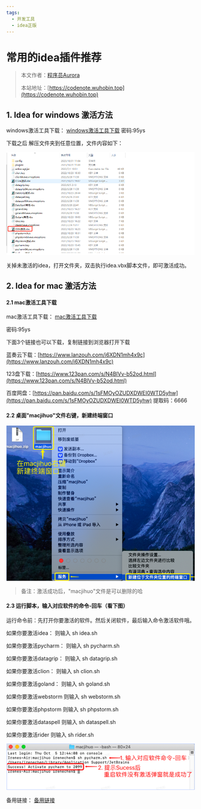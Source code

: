 ```yaml
---
tags:
  - 开发工具
  - idea正版
---
```


# 常用的idea插件推荐


> 本文作者：[程序员Aurora](/author.md)
>
> 本站地址：[https://codenote.wuhobin.top](https://codenote.wuhobin.top)


## 1. Idea for windows 激活方法

windows激活工具下载： [windows激活工具下载](https://www.lanzouw.com/b05l2ekra)
密码:95ys

下载之后 解压文件夹到任意位置，文件内容如下：

![](./images/image07.png)

关掉未激活的idea，打开文件夹，双击执行idea.vbx脚本文件，即可激活成功。


## 2. Idea for mac 激活方法

#### 2.1 mac激活工具下载

mac激活工具下载： [mac激活工具下载](https://www.lanzouw.com/b05l2ekra)

密码:95ys

下面3个链接也可以下载，复制链接到浏览器打开下载

蓝奏云下载：[https://www.lanzouh.com/i6XDN1mh4x9c](https://www.lanzouh.com/i6XDN1mh4x9c)

123盘下载：[https://www.123pan.com/s/N4BlVv-b52od.html](https://www.123pan.com/s/N4BlVv-b52od.html)

百度网盘：[https://pan.baidu.com/s/1sFMOyOZUDXDWEI0WTD5yhw](https://pan.baidu.com/s/1sFMOyOZUDXDWEI0WTD5yhw)  提取码：6666


#### 2.2 桌面"macjihuo"文件右键，新建终端窗口

![](./images/image08.png)
> 备注：激活成功后，"macjihuo"文件是可以删除的哈

#### 2.3 运行脚本，输入对应软件的命令-回车（看下图）
运行命令前：先打开你要激活的软件。然后关闭软件，最后输入命令激活软件哦。

如果你要激活idea：        则输入   sh idea.sh

如果你要激活pycharm：  则输入   sh pycharm.sh

如果你要激活datagrip：  则输入   sh datagrip.sh

如果你要激活clion：       则输入   sh clion.sh

如果你要激活goland：    则输入   sh goland.sh

如果你要激活webstorm   则输入   sh webstorm.sh

如果你要激活phpstorm   则输入   sh phpstorm.sh

如果你要激活dataspell    则输入   sh dataspell.sh

如果你要激活rider          则输入   sh rider.sh

![](./images/image09.png)

备用链接： [备用链接](https://hwmgu1yf37x.feishu.cn/docx/Jzszdsm7yobPifxsPpjc3nFbn7f)